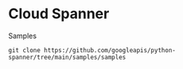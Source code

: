 # Cloud Spanner

Samples
```
git clone https://github.com/googleapis/python-spanner/tree/main/samples/samples
```